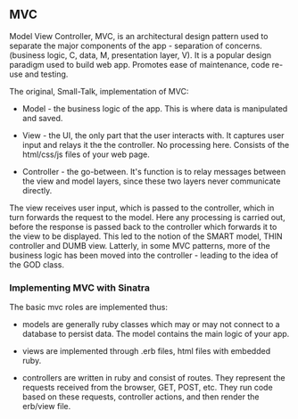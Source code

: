 ## MVC

Model View Controller, MVC, is an architectural design pattern used to separate the major components of the app - separation of concerns.(business logic, C, data, M, presentation layer, V). It is a popular design paradigm used to build web app. Promotes ease of maintenance, code re-use and testing.

The original, Small-Talk, implementation of MVC:

 * Model - the business logic of the app. This is where data is manipulated and saved.

 * View - the UI, the only part that the user interacts with. It captures user input and relays it the the controller. No processing here. Consists of the html/css/js files of your web page.

 * Controller - the go-between. It's function is to relay messages between the view and model layers, since these two layers never communicate directly. 


The view receives user input, which is passed to the controller, which in turn forwards the request to the model. Here any processing is carried out, before the response is passed back to the controller which forwards it to the view to be displayed. This led to the notion of the SMART model, THIN controller and DUMB view. Latterly, in some MVC patterns, more of the business logic has been moved into the controller - leading to the idea of the GOD class.

### Implementing MVC with Sinatra

The basic mvc roles are implemented thus:

 * models are generally ruby classes which may or may not connect to a database to persist data. The model contains the main logic of your app.

 * views are implemented through .erb files, html files with embedded ruby.

 * controllers are written in ruby and consist of routes. They represent the requests received from the browser, GET, POST, etc. They run code based on these requests, controller actions, and then render the erb/view file.
